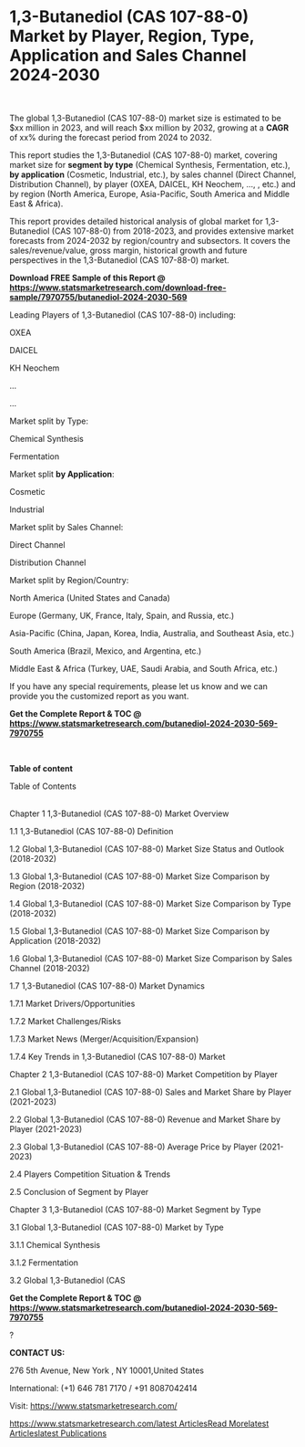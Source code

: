 <h1>1,3-Butanediol (CAS 107-88-0) Market by Player, Region, Type, Application and Sales Channel 2024-2030</h1><br/><p>The global 1,3-Butanediol (CAS 107-88-0) market size is estimated to be $xx million in 2023, and will reach $xx million by 2032, growing at a <strong>CAGR</strong> of xx% during the forecast period from 2024 to 2032.</p>
 
 
 
 <p>This report studies the 1,3-Butanediol (CAS 107-88-0) market, covering market size for <strong>segment by type</strong> (Chemical Synthesis, Fermentation, etc.), <strong>by application</strong> (Cosmetic, Industrial, etc.), by sales channel (Direct Channel, Distribution Channel), by player (OXEA, DAICEL, KH Neochem, ..., , etc.) and by region (North America, Europe, Asia-Pacific, South America and Middle East & Africa).</p>
 
 
 
 <p>This report provides detailed historical analysis of global market for 1,3-Butanediol (CAS 107-88-0) from 2018-2023, and provides extensive market forecasts from 2024-2032 by region/country and subsectors. It covers the sales/revenue/value, gross margin, historical growth and future perspectives in the 1,3-Butanediol (CAS 107-88-0) market.</p>
 
 
 
 <p><strong>Download FREE Sample of this Report @ <a href="https://www.statsmarketresearch.com/download-free-sample/7970755/butanediol-2024-2030-569">https://www.statsmarketresearch.com/download-free-sample/7970755/butanediol-2024-2030-569</a></strong></p>
 
 
 
 <p>Leading Players of 1,3-Butanediol (CAS 107-88-0) including:</p>
 
 
 
 <p>OXEA</p>
 
 
 
 <p>DAICEL</p>
 
 
 
 <p>KH Neochem</p>
 
 
 
 <p>...</p>
 
 
 
 <p>...</p>
 
 
 
 <p>Market split by Type:</p>
 
 
 
 <p>Chemical Synthesis</p>
 
 
 
 <p>Fermentation</p>
 
 
 
 <p>Market split <strong>by Application</strong>:</p>
 
 
 
 <p>Cosmetic</p>
 
 
 
 <p>Industrial</p>
 
 
 
 <p>Market split by Sales Channel:</p>
 
 
 
 <p>Direct Channel</p>
 
 
 
 <p>Distribution Channel</p>
 
 
 
 <p>Market split by Region/Country:</p>
 
 
 
 <p>North America (United States and Canada)</p>
 
 
 
 <p>Europe (Germany, UK, France, Italy, Spain, and Russia, etc.)</p>
 
 
 
 <p>Asia-Pacific (China, Japan, Korea, India, Australia, and Southeast Asia, etc.)</p>
 
 
 
 <p>South America (Brazil, Mexico, and Argentina, etc.)</p>
 
 
 
 <p>Middle East & Africa (Turkey, UAE, Saudi Arabia, and South Africa, etc.)</p>
 
 
 
 <p>If you have any special requirements, please let us know and we can provide you the customized report as you want.</p>
 
 
 
 <div><b>Get the Complete Report & TOC @ <a href="https://www.statsmarketresearch.com/butanediol-2024-2030-569-7970755">https://www.statsmarketresearch.com/butanediol-2024-2030-569-7970755</a></b></div>
 
 
 
 <p><br />
 
 <b>Table of content</b></p>
 
 
 
 <p>Table of Contents<br />
 
 <br />
 
 Chapter 1 1,3-Butanediol (CAS 107-88-0) Market Overview<br />
 
 1.1 1,3-Butanediol (CAS 107-88-0) Definition<br />
 
 1.2 Global 1,3-Butanediol (CAS 107-88-0) Market Size Status and Outlook (2018-2032)<br />
 
 1.3 Global 1,3-Butanediol (CAS 107-88-0) Market Size Comparison by Region (2018-2032)<br />
 
 1.4 Global 1,3-Butanediol (CAS 107-88-0) Market Size Comparison by Type (2018-2032)<br />
 
 1.5 Global 1,3-Butanediol (CAS 107-88-0) Market Size Comparison by Application (2018-2032)<br />
 
 1.6 Global 1,3-Butanediol (CAS 107-88-0) Market Size Comparison by Sales Channel (2018-2032)<br />
 
 1.7 1,3-Butanediol (CAS 107-88-0) Market Dynamics<br />
 
 1.7.1 Market Drivers/Opportunities<br />
 
 1.7.2 Market Challenges/Risks<br />
 
 1.7.3 Market News (Merger/Acquisition/Expansion)<br />
 
 1.7.4 Key Trends in 1,3-Butanediol (CAS 107-88-0) Market<br />
 
 Chapter 2 1,3-Butanediol (CAS 107-88-0) Market Competition by Player<br />
 
 2.1 Global 1,3-Butanediol (CAS 107-88-0) Sales and Market Share by Player (2021-2023)<br />
 
 2.2 Global 1,3-Butanediol (CAS 107-88-0) Revenue and Market Share by Player (2021-2023)<br />
 
 2.3 Global 1,3-Butanediol (CAS 107-88-0) Average Price by Player (2021-2023)<br />
 
 2.4 Players Competition Situation & Trends<br />
 
 2.5 Conclusion of Segment by Player<br />
 
 Chapter 3 1,3-Butanediol (CAS 107-88-0) Market Segment by Type<br />
 
 3.1 Global 1,3-Butanediol (CAS 107-88-0) Market by Type<br />
 
 3.1.1 Chemical Synthesis<br />
 
 3.1.2 Fermentation<br />
 
 3.2 Global 1,3-Butanediol (CAS</p>
 
 
 
 <div><b>Get the Complete Report & TOC @ <a href="https://www.statsmarketresearch.com/butanediol-2024-2030-569-7970755">https://www.statsmarketresearch.com/butanediol-2024-2030-569-7970755</a></b></div>
 
 
 
 <p>? </p>
 
 
 
 <p><b>CONTACT US:</b><br />
 
 276 5th Avenue, New York , NY 10001,United States<br />
 
 International: (+1) 646 781 7170 / +91 8087042414<br />
 
 Visit: <a href="https://www.statsmarketresearch.com/">https://www.statsmarketresearch.com/</a><br />
 
 <a href="https://gyeongbokgung.com">https://www.statsmarketresearch.com/</a><a href="https://hallyeomaritime.com">latest Articles</a><a href="https://jingwansa.com">Read More</a><a href="https://nguoiviet.jp/">latest Articles</a><a href="https://www.intelmarketresearch.com/">latest Publications</a></p>